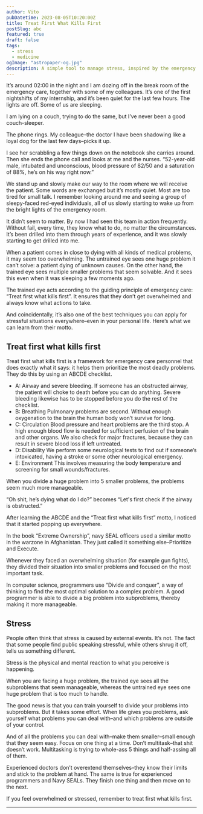 ```yaml
---
author: Vito
pubDatetime: 2023-08-05T10:20:00Z
title: Treat First What Kills First
postSlug: abc
featured: true
draft: false
tags:
  - stress
  - medicine
ogImage: "astropaper-og.jpg"
description: A simple tool to manage stress, inspired by the emergency care department.
---
```


It’s around 02:00 in the night and I am dozing off in the break room of the emergency care, together with some of my colleagues.
It’s one of the first nightshifts of my internship, and it’s been quiet for the last few hours.
The lights are off.
Some of us are sleeping.

I am lying on a couch, trying to do the same, but I’ve never been a good couch-sleeper.

The phone rings.
My colleague–the doctor I have been shadowing like a loyal dog for the last few days–picks it up.

I see her scrabbling a few things down on the notebook she carries around.
Then she ends the phone call and looks at me and the nurses.
“52-year-old male, intubated and unconscious, blood pressure of 82/50 and a saturation of 88%, he’s on his way right now.”

We stand up and slowly make our way to the room where we will receive the patient.
Some words are exchanged but it’s mostly quiet.
Most are too tired for small talk.
I remember looking around me and seeing a group of sleepy-faced red-eyed individuals, all of us slowly starting to wake up from the bright lights of the emergency room.

It didn’t seem to matter.
By now I had seen this team in action frequently.
Without fail, every time, they know what to do, no matter the circumstances.
It’s been drilled into them through years of experience, and it was slowly starting to get drilled into me.

When a patient comes in close to dying with all kinds of medical problems, it may seem too overwhelming.
The untrained eye sees one huge problem it can’t solve: a patient dying of unknown causes.
On the other hand, the trained eye sees multiple smaller problems that seem solvable.
And it sees this even when it was sleeping a few moments ago.

The trained eye acts according to the guiding principle of emergency care: “Treat first what kills first”.
It ensures that they don’t get overwhelmed and always know what actions to take.

And coincidentally, it’s also one of the best techniques you can apply for stressful situations everywhere–even in your personal life.
Here’s what we can learn from their motto.

## Treat first what kills first

Treat first what kills first is a framework for emergency care personnel that does exactly what it says: it helps them prioritize the most deadly problems.
They do this by using an ABCDE checklist.

- A: Airway and severe bleeding. If someone has an obstructed airway, the patient will choke to death before you can do anything. Severe bleeding likewise has to be stopped before you do the rest of the checklist.
- B: Breathing Pulmonary problems are second. Without enough oxygenation to the brain the human body won’t survive for long.
- C: Circulation Blood pressure and heart problems are the third stop. A high enough blood flow is needed for sufficient perfusion of the brain and other organs. We also check for major fractures, because they can result in severe blood loss if left untreated.
- D: Disability We perform some neurological tests to find out if someone’s intoxicated, having a stroke or some other neurological emergency.
- E: Environment This involves measuring the body temperature and screening for small wounds/fractures.

When you divide a huge problem into 5 smaller problems, the problems seem much more manageable.

“Oh shit, he’s dying what do I do?” becomes “Let's first check if the airway is obstructed.”

After learning the ABCDE and the “Treat first what kills first” motto, I noticed that it started popping up everywhere.

In the book “Extreme Ownership”, navy SEAL officers used a similar motto in the warzone in Afghanistan. They just called it something else–Prioritize and Execute.

Whenever they faced an overwhelming situation (for example gun fights), they divided their situation into smaller problems and focused on the most important task.

In computer science, programmers use “Divide and conquer”, a way of thinking to find the most optimal solution to a complex problem. A good programmer is able to divide a big problem into subproblems, thereby making it more manageable.

## Stress

People often think that stress is caused by external events. It’s not.
The fact that some people find public speaking stressful, while others shrug it off, tells us something different.

Stress is the physical and mental reaction to what you perceive is happening.

When you are facing a huge problem, the trained eye sees all the subproblems that seem manageable, whereas the untrained eye sees one huge problem that is too much to handle.

The good news is that you can train yourself to divide your problems into subproblems. But it takes some effort. When life gives you problems, ask yourself what problems you can deal with–and which problems are outside of your control.

And of all the problems you can deal with–make them smaller–small enough that they seem easy. Focus on one thing at a time. Don’t multitask–that shit doesn’t work. Multitasking is trying to whole-ass 5 things and half-assing all of them.

Experienced doctors don’t overextend themselves–they know their limits and stick to the problem at hand. The same is true for experienced programmers and Navy SEALs. They finish one thing and then move on to the next.

If you feel overwhelmed or stressed, remember to treat first what kills first.

---
